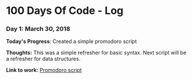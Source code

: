 # 100 Days Of Code - Log

### Day 1: March 30, 2018 

**Today's Progress**: Created a simple promodoro script

**Thoughts:** This was a simple refresher for basic syntax. Next script will be a refresher for data structures.

**Link to work:** [Promodoro script]( python_scripts/100_days-of_coding/promodoro.py)


